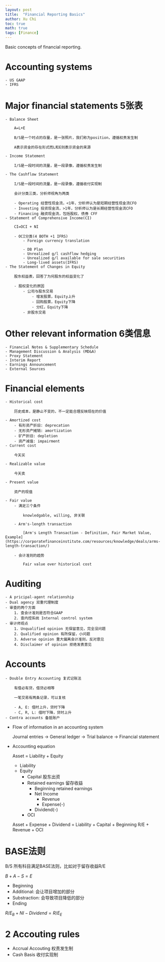 ```yaml
---
layout: post
title:  "Financial Reporting Basics"
author: Xu Chi
toc: true
math: true
tags: [Finance]
---
```


Basic concepts of financial reporting.

# Accounting systems
    - US GAAP
    - IFRS

# Major financial statements 5张表

    - Balance Sheet

        A=L+E

        B/S是一个时点的存量，是一张照片，我们称为position，遵循权责发生制

        A表示资金的存在形式而L和E则表示资金的来源

    - Income Statement

        I/S是一段时间的流量，是一段录像，遵循权责发生制

    - The Cashflow Statement

        I/S是一段时间的流量，是一段录像，遵循收付实现制

        会计分类三类，分析师视角为两类

        - Operating 经营性现金流，<1年，分析师认为是短期经营性现金流CFO
        - Investing 投资现金流，>1年，分析师认为是长期经营性现金流CFO
        - Financing 融资现金流，包括股权、债券 CFF
    - Statement of Comprehensive Income(CI)

        CI=OCI + NI

        - OCI分类(4 BOTH +1 IFRS)
            - Foreign currency translation

            - DB Plan
            - Unrealized g/l cashflow hedging
            - Unrealized g/l available for sale securities
            - Long-lived assets(IFRS)
    - The Statement of Changes in Equity

        股东权益表，回答了为何股东的权益变化了

        - 股权变化的原因
            - 公司与股东交易
                - 增发股票，Equity上升
                - 回购股票，Equity下降
                - 分红，Equity下降
            - 非股东交易
# Other relevant information 6类信息
    - Financial Notes & Supplementary Schedule
    - Management Discussion & Analysis (MD&A)
    - Proxy Statement
    - Interim Report
    - Earnings Announcement
    - External Sources

# Financial elements
    - Historical cost

        历史成本，是静止不变的，不一定能合理反映现在的价值

    - Amortized cost
        - 有形资产折旧: deprecation
        - 无形资产摊销: amortization
        - 矿产折旧: depletion
        - 资产减值: impairment
    - Current cost

        今天买

    - Realizable value

        今天卖

    - Present value

        资产的现值

    - Fair value
        - 满足三个条件

            knowledgable, willing, 非关联

        - Arm's-length transaction

            [Arm's Length Transaction - Definition, Fair Market Value, Example](https://corporatefinanceinstitute.com/resources/knowledge/deals/arms-length-transaction/)

        - 会计准则的趋势

            Fair value over historical cost

# Auditing
    - A pricipal-agent relationship
    - Dual agency 双重代理制度
    - 审查的两个方面
        1. 查会计准则是否符合GAAP
        2. 查内控系统 Internal control system
    - 审计师观点
        1. Unqualified opinion 无保留意见，完全没问题
        2. Qualified opinion 有所保留，小问题
        3. Adverse opinion 重大偏离会计准则，反对意见
        4. Disclaimer of opinion 拒绝发表意见

# Accounts
    - Double Entry Accounting 复式记账法

        有借必有贷，借贷必相等

        一笔交易有两条记录，可以复核

        - A, E: 借时上升，贷时下降
        - C, R, L: 借时下降，贷时上升
    - Contra accounts 备抵账户
- Flow of information in an accounting system

    Journal entries → General ledger → Trial balance → Financial statement

- Accounting equation

    Asset = Liability + Equity

    - Liability
    - Equity
        - Capital 股东出资
        - Retained earnings 留存收益
            - Beginning retained earnings
            - Net Income
                - Revenue
                - Expense(-)
            - Dividend(-)
        - OCI

    Asset + Expense + Dividend = Liability + Capital + Beginning R/E + Revenue + OCI

# BASE法则

B/S 所有科目满足BASE法则，比如对于留存收益R/E

$B+A-S=E$

- Beginning
- Additional: 会让项目增加的部分
- Substraction: 会导致项目降低的部分
- Ending

$R/E_B + NI - Dividend = R/E_E$

# 2 Accouting rules
- Accrual Accouting 权责发生制
- Cash Basis 收付实现制